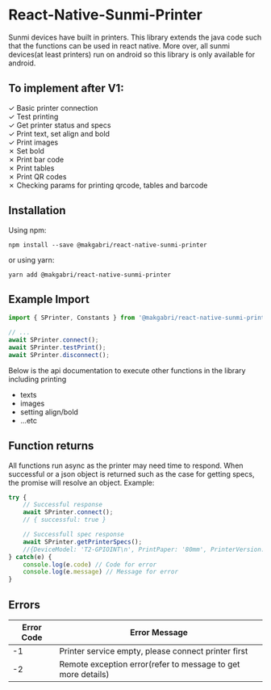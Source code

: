 # React-Native-Sunmi-Printer
Sunmi devices have built in printers. This library extends the java code such that the functions can be used
in react native. More over, all sunmi devices(at least printers) run on android so this library is only
available for android.

## To implement after V1:
&check; Basic printer connection<br />
&check; Test printing<br />
&check; Get printer status and specs<br />
&check; Print text, set align and bold<br />
&check; Print images<br />
&cross; Set bold<br />
&cross; Print bar code<br />
&cross; Print tables<br />
&cross; Print QR codes<br />
&cross; Checking params for printing qrcode, tables and barcode<br />

## Installation
Using npm:
```
npm install --save @makgabri/react-native-sunmi-printer
```
or using yarn:
```
yarn add @makgabri/react-native-sunmi-printer
```

## Example Import
```js
import { SPrinter, Constants } from '@makgabri/react-native-sunmi-printer';

// ...
await SPrinter.connect();
await SPrinter.testPrint();
await SPrinter.disconnect();
```
Below is the api documentation to execute other functions in the library including printing 
- texts
- images
- setting align/bold
- ...etc

## Function returns
All functions run async as the printer may need time to respond. When successful or a json object is returned
such as the case for getting specs, the promise will resolve an object. Example:
```js
try {
    // Successful response
    await SPrinter.connect();
    // { successful: true }

    // Successfull spec response
    await SPrinter.getPrinterSpecs();
    //{DeviceModel: 'T2-GPIOINT\n', PrintPaper: '80mm', PrinterVersion: '1.05\n', SerialNo: 'XXXXXXXXXXXXXXXXXXXX'}
} catch(e) {
    console.log(e.code) // Code for error
    console.log(e.message) // Message for error
}
```

## Errors
| Error Code | Error Message |
|------------|---------------|
| -1         | Printer service empty, please connect printer first|
| -2         | Remote exception error(refer to message to get more details) |

